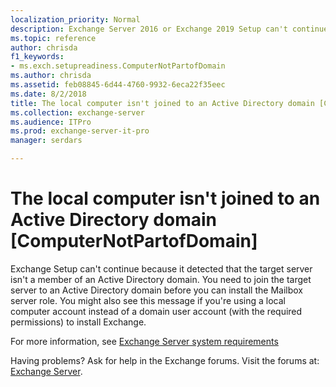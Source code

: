 ```yaml
---
localization_priority: Normal
description: Exchange Server 2016 or Exchange 2019 Setup can't continue because the target computer isn't a member of an Active Directory domain.
ms.topic: reference
author: chrisda
f1_keywords:
- ms.exch.setupreadiness.ComputerNotPartofDomain
ms.author: chrisda
ms.assetid: feb08845-6d44-4760-9932-6eca22f35eec
ms.date: 8/2/2018
title: The local computer isn't joined to an Active Directory domain [ComputerNotPartofDomain]
ms.collection: exchange-server
ms.audience: ITPro
ms.prod: exchange-server-it-pro
manager: serdars

---
```


# The local computer isn't joined to an Active Directory domain [ComputerNotPartofDomain]

Exchange Setup can't continue because it detected that the target server isn't a member of an Active Directory domain. You need to join the target server to an Active Directory domain before you can install the Mailbox server role. You might also see this message if you're using a local computer account instead of a domain user account (with the required permissions) to install Exchange.

For more information, see [Exchange Server system requirements](../system-requirements.md)

Having problems? Ask for help in the Exchange forums. Visit the forums at: [Exchange Server](https://go.microsoft.com/fwlink/p/?linkId=60612).

